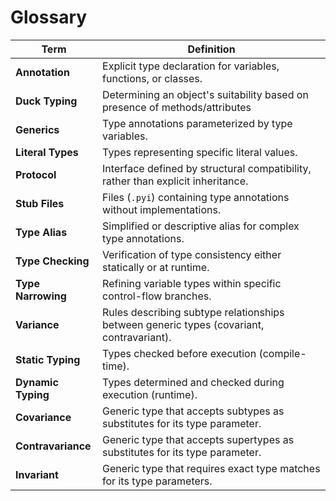 # Glossary

| Term                 | Definition                                                                 |
|----------------------|----------------------------------------------------------------------------|
| **Annotation**       | Explicit type declaration for variables, functions, or classes.            |
| **Duck Typing**      | Determining an object's suitability based on presence of methods/attributes|
| **Generics**         | Type annotations parameterized by type variables.                          |
| **Literal Types**    | Types representing specific literal values.                                |
| **Protocol**         | Interface defined by structural compatibility, rather than explicit inheritance.|
| **Stub Files**       | Files (`.pyi`) containing type annotations without implementations.        |
| **Type Alias**       | Simplified or descriptive alias for complex type annotations.              |
| **Type Checking**    | Verification of type consistency either statically or at runtime.          |
| **Type Narrowing**   | Refining variable types within specific control-flow branches.             |
| **Variance**         | Rules describing subtype relationships between generic types (covariant, contravariant).|
| **Static Typing**    | Types checked before execution (compile-time).                             |
| **Dynamic Typing**   | Types determined and checked during execution (runtime).                   |
| **Covariance**       | Generic type that accepts subtypes as substitutes for its type parameter.  |
| **Contravariance**   | Generic type that accepts supertypes as substitutes for its type parameter.|
| **Invariant**        | Generic type that requires exact type matches for its type parameters.     |
